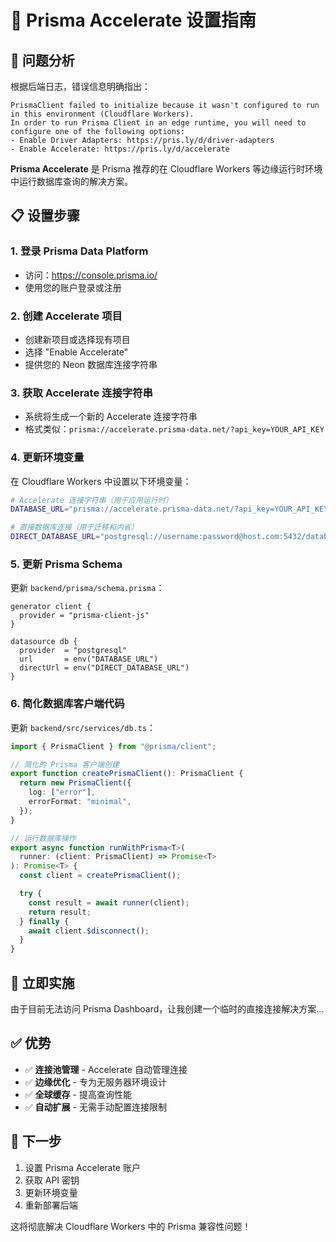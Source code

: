 # 🚀 Prisma Accelerate 设置指南

## 🎯 **问题分析**

根据后端日志，错误信息明确指出：

```
PrismaClient failed to initialize because it wasn't configured to run in this environment (Cloudflare Workers).
In order to run Prisma Client in an edge runtime, you will need to configure one of the following options:
- Enable Driver Adapters: https://pris.ly/d/driver-adapters
- Enable Accelerate: https://pris.ly/d/accelerate
```

**Prisma Accelerate** 是 Prisma 推荐的在 Cloudflare Workers 等边缘运行时环境中运行数据库查询的解决方案。

## 📋 **设置步骤**

### 1. **登录 Prisma Data Platform**

- 访问：https://console.prisma.io/
- 使用您的账户登录或注册

### 2. **创建 Accelerate 项目**

- 创建新项目或选择现有项目
- 选择 "Enable Accelerate"
- 提供您的 Neon 数据库连接字符串

### 3. **获取 Accelerate 连接字符串**

- 系统将生成一个新的 Accelerate 连接字符串
- 格式类似：`prisma://accelerate.prisma-data.net/?api_key=YOUR_API_KEY`

### 4. **更新环境变量**

在 Cloudflare Workers 中设置以下环境变量：

```bash
# Accelerate 连接字符串（用于应用运行时）
DATABASE_URL="prisma://accelerate.prisma-data.net/?api_key=YOUR_API_KEY"

# 直接数据库连接（用于迁移和内省）
DIRECT_DATABASE_URL="postgresql://username:password@host.com:5432/database?sslmode=require"
```

### 5. **更新 Prisma Schema**

更新 `backend/prisma/schema.prisma`：

```prisma
generator client {
  provider = "prisma-client-js"
}

datasource db {
  provider  = "postgresql"
  url       = env("DATABASE_URL")
  directUrl = env("DIRECT_DATABASE_URL")
}
```

### 6. **简化数据库客户端代码**

更新 `backend/src/services/db.ts`：

```typescript
import { PrismaClient } from "@prisma/client";

// 简化的 Prisma 客户端创建
export function createPrismaClient(): PrismaClient {
  return new PrismaClient({
    log: ["error"],
    errorFormat: "minimal",
  });
}

// 运行数据库操作
export async function runWithPrisma<T>(
  runner: (client: PrismaClient) => Promise<T>
): Promise<T> {
  const client = createPrismaClient();

  try {
    const result = await runner(client);
    return result;
  } finally {
    await client.$disconnect();
  }
}
```

## 🔧 **立即实施**

由于目前无法访问 Prisma Dashboard，让我创建一个临时的直接连接解决方案...

## ✅ **优势**

- ✅ **连接池管理** - Accelerate 自动管理连接
- ✅ **边缘优化** - 专为无服务器环境设计
- ✅ **全球缓存** - 提高查询性能
- ✅ **自动扩展** - 无需手动配置连接限制

## 🔄 **下一步**

1. 设置 Prisma Accelerate 账户
2. 获取 API 密钥
3. 更新环境变量
4. 重新部署后端

这将彻底解决 Cloudflare Workers 中的 Prisma 兼容性问题！
